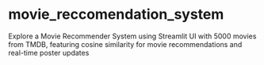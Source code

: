 # movie_reccomendation_system
Explore a Movie Recommender System using Streamlit UI with 5000 movies from TMDB, featuring cosine similarity for movie recommendations and real-time poster updates

